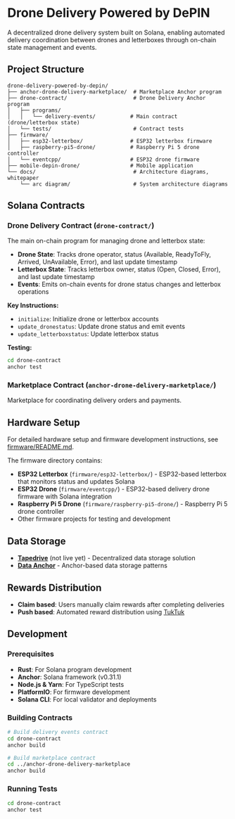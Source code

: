 # Drone Delivery Powered by DePIN

A decentralized drone delivery system built on Solana, enabling automated delivery coordination between drones and letterboxes through on-chain state management and events.

## Project Structure

```
drone-delivery-powered-by-depin/
├── anchor-drone-delivery-marketplace/  # Marketplace Anchor program
├── drone-contract/                     # Drone Delivery Anchor program
│   ├── programs/
│   │   └── delivery-events/           # Main contract (drone/letterbox state)
│   └── tests/                          # Contract tests
├── firmware/                           
│   ├── esp32-letterbox/               # ESP32 letterbox firmware 
│   ├── raspberry-pi5-drone/           # Raspberry Pi 5 drone controller
│   └── eventcpp/                      # ESP32 drone firmware
├── mobile-depin-drone/                # Mobile application
└── docs/                               # Architecture diagrams, whitepaper
    └── arc diagram/                    # System architecture diagrams
```

## Solana Contracts

### Drone Delivery Contract (`drone-contract/`)

The main on-chain program for managing drone and letterbox state:

- **Drone State**: Tracks drone operator, status (Available, ReadyToFly, Arrived, UnAvailable, Error), and last update timestamp
- **Letterbox State**: Tracks letterbox owner, status (Open, Closed, Error), and last update timestamp
- **Events**: Emits on-chain events for drone status changes and letterbox operations

**Key Instructions:**
- `initialize`: Initialize drone or letterbox accounts
- `update_dronestatus`: Update drone status and emit events
- `update_letterboxstatus`: Update letterbox status

**Testing:**
```bash
cd drone-contract
anchor test
```

### Marketplace Contract (`anchor-drone-delivery-marketplace/`)

Marketplace for coordinating delivery orders and payments.

## Hardware Setup

For detailed hardware setup and firmware development instructions, see [firmware/README.md](firmware/README.md).

The firmware directory contains:
- **ESP32 Letterbox** (`firmware/esp32-letterbox/`) - ESP32-based letterbox that monitors status and updates Solana
- **ESP32 Drone** (`firmware/eventcpp/`) - ESP32-based delivery drone firmware with Solana integration
- **Raspberry Pi 5 Drone** (`firmware/raspberry-pi5-drone/`) - Raspberry Pi 5 drone controller
- Other firmware projects for testing and development



## Data Storage

- **[Tapedrive](https://tapedrive.io/)** (not live yet) - Decentralized data storage solution
- **[Data Anchor](https://www.termina.technology/post/data-anchor)** - Anchor-based data storage patterns

## Rewards Distribution

- **Claim based**: Users manually claim rewards after completing deliveries
- **Push based**: Automated reward distribution using [TukTuk](https://www.tuktuk.fun/docs/overview)

## Development

### Prerequisites

- **Rust**: For Solana program development
- **Anchor**: Solana framework (v0.31.1)
- **Node.js & Yarn**: For TypeScript tests
- **PlatformIO**: For firmware development
- **Solana CLI**: For local validator and deployments

### Building Contracts

```bash
# Build delivery events contract
cd drone-contract
anchor build

# Build marketplace contract
cd ../anchor-drone-delivery-marketplace
anchor build
```

### Running Tests

```bash
cd drone-contract
anchor test
```


